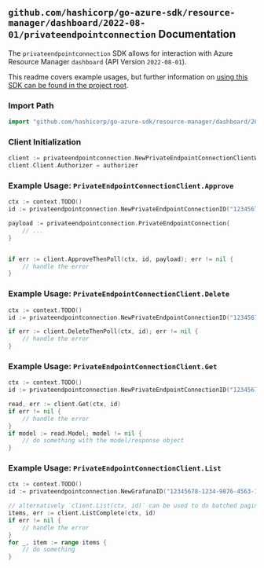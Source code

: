 
## `github.com/hashicorp/go-azure-sdk/resource-manager/dashboard/2022-08-01/privateendpointconnection` Documentation

The `privateendpointconnection` SDK allows for interaction with Azure Resource Manager `dashboard` (API Version `2022-08-01`).

This readme covers example usages, but further information on [using this SDK can be found in the project root](https://github.com/hashicorp/go-azure-sdk/tree/main/docs).

### Import Path

```go
import "github.com/hashicorp/go-azure-sdk/resource-manager/dashboard/2022-08-01/privateendpointconnection"
```


### Client Initialization

```go
client := privateendpointconnection.NewPrivateEndpointConnectionClientWithBaseURI("https://management.azure.com")
client.Client.Authorizer = authorizer
```


### Example Usage: `PrivateEndpointConnectionClient.Approve`

```go
ctx := context.TODO()
id := privateendpointconnection.NewPrivateEndpointConnectionID("12345678-1234-9876-4563-123456789012", "example-resource-group", "grafanaValue", "privateEndpointConnectionValue")

payload := privateendpointconnection.PrivateEndpointConnection{
	// ...
}


if err := client.ApproveThenPoll(ctx, id, payload); err != nil {
	// handle the error
}
```


### Example Usage: `PrivateEndpointConnectionClient.Delete`

```go
ctx := context.TODO()
id := privateendpointconnection.NewPrivateEndpointConnectionID("12345678-1234-9876-4563-123456789012", "example-resource-group", "grafanaValue", "privateEndpointConnectionValue")

if err := client.DeleteThenPoll(ctx, id); err != nil {
	// handle the error
}
```


### Example Usage: `PrivateEndpointConnectionClient.Get`

```go
ctx := context.TODO()
id := privateendpointconnection.NewPrivateEndpointConnectionID("12345678-1234-9876-4563-123456789012", "example-resource-group", "grafanaValue", "privateEndpointConnectionValue")

read, err := client.Get(ctx, id)
if err != nil {
	// handle the error
}
if model := read.Model; model != nil {
	// do something with the model/response object
}
```


### Example Usage: `PrivateEndpointConnectionClient.List`

```go
ctx := context.TODO()
id := privateendpointconnection.NewGrafanaID("12345678-1234-9876-4563-123456789012", "example-resource-group", "grafanaValue")

// alternatively `client.List(ctx, id)` can be used to do batched pagination
items, err := client.ListComplete(ctx, id)
if err != nil {
	// handle the error
}
for _, item := range items {
	// do something
}
```

